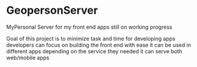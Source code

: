 # GeopersonServer
MyPersonal Server for my front end apps still on working progress

Goal of this project is to minimize task and time for developing apps
developers can focus on building the front end with ease
it can be used in different apps depending on the service they needed
it can serve both web/mobile apps



